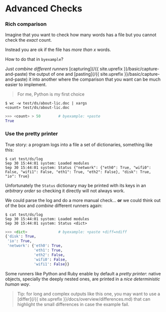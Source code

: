 # Advanced Checks

### Rich comparison

Imagine that you want to check how many words has a file
but you cannot check the *exact* count.

Instead you are ok if the file has *more than x* words.

How to do that in ``byexample``?

Just *combine different runners*
[capturing](/{{ site.uprefix }}/basic/capture-and-paste)
the output of one
and [pasting](/{{ site.uprefix }}/basic/capture-and-paste)
it into another where the comparison that you
want can be much easier to implement.

> For me, Python is my first choice

```shell
$ wc -w test/ds/about-lic.doc | xargs
<count> test/ds/about-lic.doc
```

```python
>>> <count> > 50        # byexample: +paste
True
```

### Use the pretty printer

True story: a program logs into a file a set of dictionaries,
something like this:

```shell
$ cat test/ds/log
Sep 30 15:44:01 system: Loaded modules
Sep 30 15:44:01 system: Status {"network": {"eth0": True, "wifi0": False, "wifi1": False, "eth1": True, "eth2": False}, "disk": True, "io": True}
```

Unfortunately the ``Status`` dictionary may be printed with its keys
in an *arbitrary order* so checking it directly will not always work.

We could parse the log and do a more manual check... **or** we could
think out of the box and *combine* different runners again:

```shell
$ cat test/ds/log
Sep 30 15:44:01 system: Loaded modules
Sep 30 15:44:01 system: Status <dict>
```

```python
>>> <dict>              # byexample: +paste +diff=ndiff
{'disk': True,
 'io': True,
 'network': {'eth0': True,
             'eth1': True,
             'eth2': False,
             'wifi0': False,
             'wifi1': False}}
```

Some runners like Python and Ruby enable by default a *pretty printer*:
native objects, specially the deeply nested ones, are printed in a *nice
deterministic human way*.

> Tip: for long and complex outputs like this one, you may want to use
> a [differ](/{{ site.uprefix }}/docs/overview/differences.md)
> that can highlight the small differences in case the example fail.

